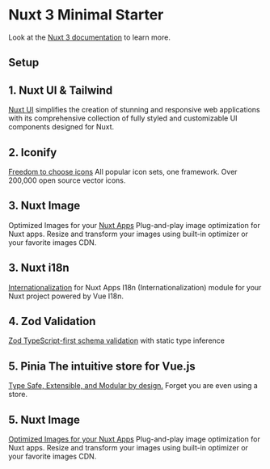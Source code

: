 # Nuxt 3 Minimal Starter

Look at the [Nuxt 3 documentation](https://nuxt.com/docs/getting-started/introduction) to learn more.

## Setup

## 1. Nuxt UI & Tailwind

[Nuxt UI](https://ui.nuxt.com/getting-started/installation) simplifies the creation of stunning and responsive web applications with its
comprehensive collection of fully styled and customizable UI components designed for Nuxt.

## 2. Iconify

[Freedom to choose icons](https://icon-sets.iconify.design/)
All popular icon sets, one framework.
Over 200,000 open source vector icons.

## 3. Nuxt Image

Optimized Images for your [Nuxt Apps](https://image.nuxt.com/)
Plug-and-play image optimization for Nuxt apps. Resize and transform your images using built-in optimizer or your favorite images CDN.

## 3. Nuxt i18n

[Internationalization](https://i18n.nuxtjs.org/) for Nuxt Apps
I18n (Internationalization) module for your Nuxt project powered by Vue I18n.

## 4. Zod Validation

[Zod TypeScript-first schema validation](https://zod.dev/) with static type inference

## 5. Pinia The intuitive store for Vue.js

[Type Safe, Extensible, and Modular by design.](https://pinia.vuejs.org/) Forget you are even using a store.

## 5. Nuxt Image

[Optimized Images for your Nuxt Apps](https://image.nuxt.com/) Plug-and-play image optimization for Nuxt apps. Resize and transform your images using built-in optimizer or your favorite images CDN.